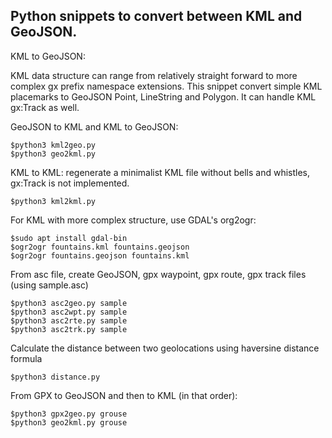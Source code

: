 ## Python snippets to convert between KML and GeoJSON.

KML to GeoJSON:<br>

KML data structure can range from relatively straight forward to more complex gx prefix namespace extensions. This snippet convert simple KML placemarks to GeoJSON Point, LineString and Polygon. It can handle KML gx:Track as well. 

GeoJSON to KML and KML to GeoJSON:
```
$python3 kml2geo.py
$python3 geo2kml.py
```

KML to KML: regenerate a minimalist KML file without bells and whistles, gx:Track is not implemented.
```
$python3 kml2kml.py
```

For KML with more complex structure, use GDAL's org2ogr:
```
$sudo apt install gdal-bin
$ogr2ogr fountains.kml fountains.geojson
$ogr2ogr fountains.geojson fountains.kml
```
From asc file, create GeoJSON, gpx waypoint, gpx route, gpx track files (using sample.asc)
```
$python3 asc2geo.py sample
$python3 asc2wpt.py sample
$python3 asc2rte.py sample
$python3 asc2trk.py sample

```
Calculate the distance between two geolocations using haversine distance formula
```
$python3 distance.py
```
From GPX to GeoJSON and then to KML (in that order):
```
$python3 gpx2geo.py grouse
$python3 geo2kml.py grouse
```
